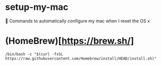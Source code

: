 # setup-my-mac
 :apple: Commands to automatically configure my mac when I reset the OS x


# (HomeBrew)[https://brew.sh/]

    /bin/bash -c "$(curl -fsSL https://raw.githubusercontent.com/Homebrew/install/HEAD/install.sh)"
